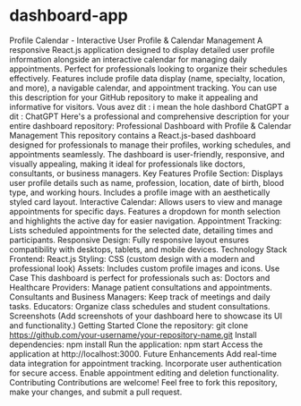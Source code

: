 # dashboard-app
 Profile Calendar - Interactive User Profile & Calendar Management  A responsive React.js application designed to display detailed user profile information alongside an interactive calendar for managing daily appointments. Perfect for professionals looking to organize their schedules effectively. Features include profile data display (name, specialty, location, and more), a navigable calendar, and appointment tracking.  You can use this description for your GitHub repository to make it appealing and informative for visitors.       Vous avez dit : i mean the hole  dashbord ChatGPT a dit : ChatGPT Here's a professional and comprehensive description for your entire dashboard repository:  Professional Dashboard with Profile & Calendar Management This repository contains a React.js-based dashboard designed for professionals to manage their profiles, working schedules, and appointments seamlessly. The dashboard is user-friendly, responsive, and visually appealing, making it ideal for professionals like doctors, consultants, or business managers.  Key Features Profile Section:  Displays user profile details such as name, profession, location, date of birth, blood type, and working hours. Includes a profile image with an aesthetically styled card layout. Interactive Calendar:  Allows users to view and manage appointments for specific days. Features a dropdown for month selection and highlights the active day for easier navigation. Appointment Tracking:  Lists scheduled appointments for the selected date, detailing times and participants. Responsive Design:  Fully responsive layout ensures compatibility with desktops, tablets, and mobile devices. Technology Stack Frontend: React.js Styling: CSS (custom design with a modern and professional look) Assets: Includes custom profile images and icons. Use Case This dashboard is perfect for professionals such as:  Doctors and Healthcare Providers: Manage patient consultations and appointments. Consultants and Business Managers: Keep track of meetings and daily tasks. Educators: Organize class schedules and student consultations. Screenshots (Add screenshots of your dashboard here to showcase its UI and functionality.)  Getting Started Clone the repository: git clone https://github.com/your-username/your-repository-name.git  Install dependencies: npm install  Run the application: npm start  Access the application at http://localhost:3000.  Future Enhancements Add real-time data integration for appointment tracking. Incorporate user authentication for secure access. Enable appointment editing and deletion functionality. Contributing Contributions are welcome! Feel free to fork this repository, make your changes, and submit a pull request.
